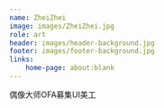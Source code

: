 ```yaml
---
name: ZheiZhei
image: images/ZheiZhei.jpg
role: art
header: images/header-background.jpg
footer: images/footer-background.jpg
links:
    home-page: about:blank
---
```


偶像大师OFA募集UI美工